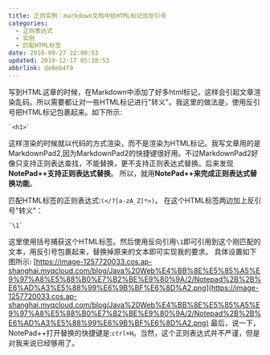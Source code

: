 ```yaml
---
title: 正则实例：markdown文档中给HTML标记加反引号
categories: 
  - 正则表达式
  - 实例
  - 匹配HTML标签
date: 2018-09-27 22:00:53
updated: 2019-12-17 05:18:53
abbrlink: de8eb4f9
---
```

<div id='my_toc'></div>
<style>.header_1{margin-left: 1em;}.header_2{margin-left: 2em;}.header_3{margin-left: 3em;}.header_4{margin-left: 4em;}.header_5{margin-left: 5em;}.header_6{margin-left: 6em;}</style>
<!--more-->
<script>if (navigator.platform.search('arm')==-1){document.getElementById('my_toc').style.display = 'none';}var e,p = document.getElementsByTagName('p');while (p.length>0) {e = p[0];e.parentElement.removeChild(e);}</script>

<!--end-->
写到HTML这章的时候，在Markdown中添加了好多html标记，这样会引起文章渲染乱码。所以需要都让对一些HTML标记进行"转义"。我这里的做法是，使用反引号把HTML标记包裹起来。如下所示:
```
`<h1>`
```
这样渲染的时候就以代码的方式渲染，而不是渲染为HTML标记。我写文章用的是MarkdownPad2,因为MarkdownPad2的快捷键很好用。不过MarkdownPad2好像只支持正则表达查找，不能替换，更不支持正则表达式替换。后来发现**NotePad++支持正则表达式替换**。
所以，就用**NotePad++来完成正则表达式替换功能**。

匹配HTML标签的正则表达式:`(</?[a-zA_Z]*>)`。
在这个HTML标签两边加上反引号"转义"：
```
`\1`
```
这里使用括号捕获这个HTML标签。然后使用反向引用`\1`即可引用到这个刚匹配的文本，用反引号包裹起来，替换掉原来的文本即可实现我的要求。
具体设置如下图所示:
[https://image-1257720033.cos.ap-shanghai.myqcloud.com/blog/Java%20Web%E4%BB%8E%E5%85%A5%E9%97%A8%E5%88%B0%E7%B2%BE%E9%80%9A/2/Notepad%2B%2B%E6%AD%A3%E5%88%99%E6%9B%BF%E6%8D%A2.png](https://image-1257720033.cos.ap-shanghai.myqcloud.com/blog/Java%20Web%E4%BB%8E%E5%85%A5%E9%97%A8%E5%88%B0%E7%B2%BE%E9%80%9A/2/Notepad%2B%2B%E6%AD%A3%E5%88%99%E6%9B%BF%E6%8D%A2.png)
最后，说一下，NotePad++打开替换的快捷键是:`ctrl+H`。当然，这个正则表达式并不严谨，但是对我来说已经够用了。
